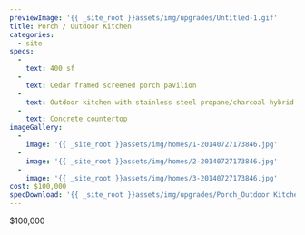 ```yaml
---
previewImage: '{{ _site_root }}assets/img/upgrades/Untitled-1.gif'
title: Porch / Outdoor Kitchen
categories:
  - site
specs:
  - 
    text: 400 sf
  - 
    text: Cedar framed screened porch pavilion
  - 
    text: Outdoor kitchen with stainless steel propane/charcoal hybrid grill, under counter refrigerator and cabinetry by Kalamazoo Outdoor Gourmet
  - 
    text: Concrete countertop
imageGallery:
  - 
    image: '{{ _site_root }}assets/img/homes/1-20140727173846.jpg'
  - 
    image: '{{ _site_root }}assets/img/homes/2-20140727173846.jpg'
  - 
    image: '{{ _site_root }}assets/img/homes/3-20140727173846.jpg'
cost: $100,000
specDownload: '{{ _site_root }}assets/img/upgrades/Porch_Outdoor Kitchen.pdf'
---
```

<p>$100,000</p>